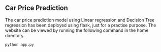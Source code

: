 ## Car Price Prediction

The car price prediction model using Linear regression and Decision Tree regression has been deployed using flask, just for a practise purpose.
The website can be viewed by running the following command in the home directory.

```python
python app.py
```
